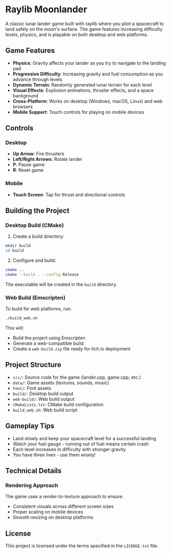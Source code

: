 # Raylib Moonlander

A classic lunar lander game built with raylib where you pilot a spacecraft to land safely on the moon's surface. The game features increasing difficulty levels, physics, and is playable on both desktop and web platforms.

## Game Features

- **Physics**: Gravity affects your lander as you try to navigate to the landing pad
- **Progressive Difficulty**: Increasing gravity and fuel consumption as you advance through levels
- **Dynamic Terrain**: Randomly generated lunar terrain for each level
- **Visual Effects**: Explosion animations, thruster effects, and a space background
- **Cross-Platform**: Works on desktop (Windows, macOS, Linux) and web browsers
- **Mobile Support**: Touch controls for playing on mobile devices

## Controls

### Desktop
- **Up Arrow**: Fire thrusters
- **Left/Right Arrows**: Rotate lander
- **P**: Pause game
- **R**: Reset game

### Mobile
- **Touch Screen**: Tap for thrust and directional controls

## Building the Project

### Desktop Build (CMake)

1. Create a build directory:
```bash
mkdir build
cd build
```

2. Configure and build:
```bash
cmake ..
cmake --build . --config Release
```

The executable will be created in the `build` directory.

### Web Build (Emscripten)

To build for web platforms, run:
```bash
./build_web.sh
```

This will:
- Build the project using Emscripten
- Generate a web-compatible build
- Create a `web-build.zip` file ready for itch.io deployment

## Project Structure

- `src/`: Source code for the game (lander.cpp, game.cpp, etc.)
- `data/`: Game assets (textures, sounds, music)
- `Font/`: Font assets
- `build/`: Desktop build output
- `web-build/`: Web build output
- `CMakeLists.txt`: CMake build configuration
- `build_web.sh`: Web build script

## Gameplay Tips

- Land slowly and keep your spacecraft level for a successful landing
- Watch your fuel gauge - running out of fuel means certain crash
- Each level increases in difficulty with stronger gravity
- You have three lives - use them wisely!

## Technical Details

### Rendering Approach

The game uses a render-to-texture approach to ensure:
- Consistent visuals across different screen sizes
- Proper scaling on mobile devices
- Smooth resizing on desktop platforms

## License

This project is licensed under the terms specified in the `LICENSE.txt` file.
